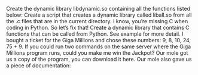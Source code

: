 Create the dynamic library libdynamic.so containing all the functions listed below:
Create a script that creates a dynamic library called liball.so from all the .c files that are in the current directory.
I know, you’re missing C when coding in Python. So let’s fix that!
Create a dynamic library that contains C functions that can be called from Python. See example for more detail.
I bought a ticket for the Giga Millions and chose these numbers: 9, 8, 10, 24, 75 + 9. If you could run two commands on the same server where the Giga Millions program runs, could you make me win the Jackpot?
Our mole got us a copy of the program, you can download it here. Our mole also gave us a piece of documentation:
